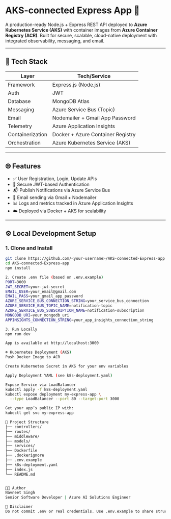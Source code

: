# AKS-connected Express App 🚀

A production-ready Node.js + Express REST API deployed to **Azure Kubernetes Service (AKS)** with container images from **Azure Container Registry (ACR)**. Built for secure, scalable, cloud-native deployment with integrated observability, messaging, and email.

---

## 🧩 Tech Stack

| Layer          | Tech/Service                      |
|----------------|-----------------------------------|
| Framework      | Express.js (Node.js)              |
| Auth           | JWT                               |
| Database       | MongoDB Atlas                     |
| Messaging      | Azure Service Bus (Topic)         |
| Email          | Nodemailer + Gmail App Password   |
| Telemetry      | Azure Application Insights        |
| Containerization| Docker + Azure Container Registry |
| Orchestration  | Azure Kubernetes Service (AKS)    |

---

## 🌐 Features

- ✅ User Registration, Login, Update APIs
- 🔐 Secure JWT-based Authentication
- 📬 Publish Notifications via Azure Service Bus
- 📧 Email sending via Gmail + Nodemailer
- 📊 Logs and metrics tracked in Azure Application Insights
- ☁️ Deployed via Docker + AKS for scalability

---

## ⚙️ Local Development Setup

### 1. Clone and Install

```bash
git clone https://github.com/<your-username>/AKS-connected-Express-app.git
cd AKS-connected-Express-app
npm install

2. Create .env file (based on .env.example)
PORT=3000
JWT_SECRET=your-jwt-secret
EMAIL_USER=your_email@gmail.com
EMAIL_PASS=your_gmail_app_password
AZURE_SERVICE_BUS_CONNECTION_STRING=your_service_bus_connection
AZURE_SERVICE_BUS_TOPIC_NAME=notification-topic
AZURE_SERVICE_BUS_SUBSCRIPTION_NAME=notification-subscription
MONGODB_URI=your_mongodb_uri
APPINSIGHTS_CONNECTION_STRING=your_app_insights_connection_string

3. Run Locally
npm run dev

App is available at http://localhost:3000

☸️ Kubernetes Deployment (AKS)
Push Docker Image to ACR

Create Kubernetes Secret in AKS for your env variables

Apply Deployment YAML (see k8s-deployment.yaml)

Expose Service via LoadBalancer
kubectl apply -f k8s-deployment.yaml
kubectl expose deployment my-express-app \
  --type LoadBalancer --port 80 --target-port 3000

Get your app’s public IP with:
kubectl get svc my-express-app

📁 Project Structure
├── controllers/
├── routes/
├── middleware/
├── models/
├── services/
├── Dockerfile
├── .dockerignore
├── .env.example
├── k8s-deployment.yaml
├── index.js
└── README.md


👨‍💻 Author
Navneet Singh
Senior Software Developer | Azure AI Solutions Engineer

🚫 Disclaimer
Do not commit .env or real credentials. Use .env.example to share structure only.
